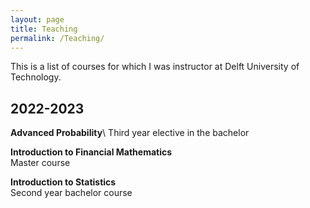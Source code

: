 ```yaml
---
layout: page
title: Teaching
permalink: /Teaching/
---
```

This is a list of courses for which I was instructor at Delft University of Technology.

## 2022-2023
**Advanced Probability**\ 
Third year elective in the bachelor

**Introduction to Financial Mathematics**\
Master course

**Introduction to Statistics**\
Second year bachelor course

